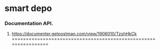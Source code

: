 # smart depo
### Documentation API.

1. https://documenter.getpostman.com/view/1906010/TzshHkCk
================================================================